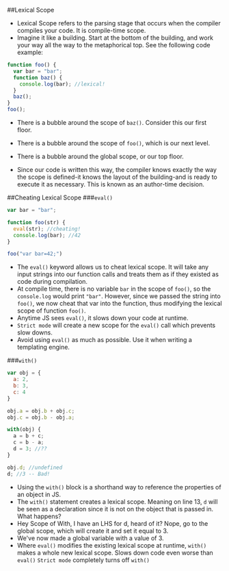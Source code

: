 ##Lexical Scope
- Lexical Scope refers to the parsing stage that occurs when the compiler compiles your code. It is compile-time scope.
- Imagine it like a building. Start at the bottom of the building, and work your way all the way to the metaphorical top. See the following code example:

```javascript
function foo() {
  var bar = "bar";
  function baz() {
    console.log(bar); //lexical!
  }
  baz();
}
foo();
```
- There is a bubble around the scope of `baz()`. Consider this our first floor.
- There is a bubble around the scope of `foo()`, which is our next level.
- There is a bubble around the global scope, or our top floor.

- Since our code is written this way, the compiler knows exactly the way the scope is defined-it knows the layout of the building-and is ready to execute it as necessary. This is known as an author-time decision.

##Cheating Lexical Scope
###`eval()`

```javascript
var bar = "bar";

function foo(str) {
  eval(str); //cheating!
  console.log(bar); //42
}

foo("var bar=42;")
```
- The `eval()` keyword allows us to cheat lexical scope. It will take any input strings into our function calls and treats them as if they existed as code during compilation.
- At compile time, there is no variable `bar` in the scope of `foo()`, so the `console.log` would print `"bar"`. However, since we passed the string into `foo()`, we now cheat that var into the function, thus modifying the lexical scope of function `foo()`.
- Anytime JS sees `eval()`, it slows down your code at runtime.
- `Strict mode` will create a new scope for the `eval()` call which prevents slow downs.
- Avoid using `eval()` as much as possible. Use it when writing a templating engine.

###`with()`
```javascript
var obj = {
  a: 2,
  b: 3,
  c: 4
}

obj.a = obj.b + obj.c;
obj.c = obj.b - obj.a;

with(obj) {
  a = b + c;
  c = b - a;
  d = 3; //??
}

obj.d; //undefined
d; //3 -- Bad!
```

- Using the `with()` block is a shorthand way to reference the properties of an object in JS.
- The `with()` statement creates a lexical scope. Meaning on line 13, `d` will be seen as a declaration since it is not on the object that is passed in. What happens?
- Hey Scope of With, I have an LHS for d, heard of it? Nope, go to the global scope, which will create it and set it equal to 3.
- We've now made a global variable with a value of 3.
- Where `eval()` modifies the existing lexical scope at runtime, `with()` makes a whole new lexical scope. Slows down code even worse than `eval()` `Strict mode` completely turns off `with()`